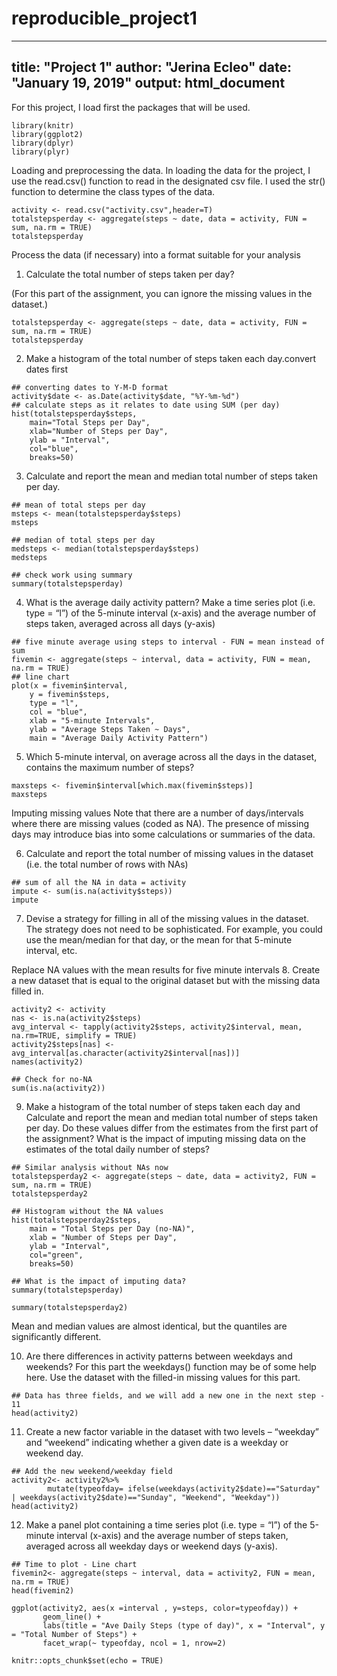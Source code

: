 # reproducible_project1

---
title: "Project 1"
author: "Jerina Ecleo"
date: "January 19, 2019"
output: html_document
---
For this project, I load first the packages that will be used.

```{r}
library(knitr)
library(ggplot2)
library(dplyr)
library(plyr)
```

Loading and preprocessing the data.
In loading the data for the project, I use the read.csv() function to read in the designated csv file. I used the str() function to determine the class types of the data.

```{r}
activity <- read.csv("activity.csv",header=T)
totalstepsperday <- aggregate(steps ~ date, data = activity, FUN = sum, na.rm = TRUE)
totalstepsperday
```

Process the data (if necessary) into a format suitable for your analysis

1. Calculate the total number of steps taken per day?

(For this part of the assignment, you can ignore the missing values in the dataset.)

```{r}
totalstepsperday <- aggregate(steps ~ date, data = activity, FUN = sum, na.rm = TRUE)
totalstepsperday
```

2. Make a histogram of the total number of steps taken each day.convert dates first

```{r}
## converting dates to Y-M-D format
activity$date <- as.Date(activity$date, "%Y-%m-%d")
## calculate steps as it relates to date using SUM (per day)
hist(totalstepsperday$steps, 
    main="Total Steps per Day", 
    xlab="Number of Steps per Day", 
    ylab = "Interval",
    col="blue",
    breaks=50)
```

3. Calculate and report the mean and median total number of steps taken per day.

```{r}
## mean of total steps per day
msteps <- mean(totalstepsperday$steps)
msteps
```


```{r}
## median of total steps per day
medsteps <- median(totalstepsperday$steps)
medsteps
```

```{r}
## check work using summary
summary(totalstepsperday)
```

4. What is the average daily activity pattern?
Make a time series plot (i.e. type = “l”) of the 5-minute interval (x-axis) and the average number of steps taken, averaged across all days (y-axis)


```{r}
## five minute average using steps to interval - FUN = mean instead of sum
fivemin <- aggregate(steps ~ interval, data = activity, FUN = mean, na.rm = TRUE)
## line chart
plot(x = fivemin$interval, 
    y = fivemin$steps, 
    type = "l", 
    col = "blue",
    xlab = "5-minute Intervals",
    ylab = "Average Steps Taken ~ Days",
    main = "Average Daily Activity Pattern")
```

5. Which 5-minute interval, on average across all the days in the dataset, contains the maximum number of steps?
```{r}
maxsteps <- fivemin$interval[which.max(fivemin$steps)]
maxsteps
```

Imputing missing values
Note that there are a number of days/intervals where there are missing values (coded as NA). The presence of missing days may introduce bias into some calculations or summaries of the data.

6. Calculate and report the total number of missing values in the dataset (i.e. the total number of rows with NAs)
```{r}
## sum of all the NA in data = activity
impute <- sum(is.na(activity$steps))
impute
```

7. Devise a strategy for filling in all of the missing values in the dataset. The strategy does not need to be sophisticated. For example, you could use the mean/median for that day, or the mean for that 5-minute interval, etc.

Replace NA values with the mean results for five minute intervals
8. Create a new dataset that is equal to the original dataset but with the missing data filled in.
```{r}
activity2 <- activity
nas <- is.na(activity2$steps)
avg_interval <- tapply(activity2$steps, activity2$interval, mean, na.rm=TRUE, simplify = TRUE)
activity2$steps[nas] <- avg_interval[as.character(activity2$interval[nas])]
names(activity2)
```

```{r}
## Check for no-NA
sum(is.na(activity2))
```

9. Make a histogram of the total number of steps taken each day and Calculate and report the mean and median total number of steps taken per day. Do these values differ from the estimates from the first part of the assignment? What is the impact of imputing missing data on the estimates of the total daily number of steps?
```{r}
## Similar analysis without NAs now
totalstepsperday2 <- aggregate(steps ~ date, data = activity2, FUN = sum, na.rm = TRUE)
totalstepsperday2
```

```{r}
## Histogram without the NA values
hist(totalstepsperday2$steps, 
    main = "Total Steps per Day (no-NA)", 
    xlab = "Number of Steps per Day", 
    ylab = "Interval",
    col="green",
    breaks=50)
```

```{r}
## What is the impact of imputing data?
summary(totalstepsperday)
```

```{r}
summary(totalstepsperday2)
```

Mean and median values are almost identical, but the quantiles are significantly different.

10. Are there differences in activity patterns between weekdays and weekends? For this part the weekdays() function may be of some help here. Use the dataset with the filled-in missing values for this part.
```{r}
## Data has three fields, and we will add a new one in the next step - 11
head(activity2)
```

11. Create a new factor variable in the dataset with two levels – “weekday” and “weekend” indicating whether a given date is a weekday or weekend day.
```{r}
## Add the new weekend/weekday field
activity2<- activity2%>%
        mutate(typeofday= ifelse(weekdays(activity2$date)=="Saturday" | weekdays(activity2$date)=="Sunday", "Weekend", "Weekday"))
head(activity2)
```

12. Make a panel plot containing a time series plot (i.e. type = “l”) of the 5-minute interval (x-axis) and the average number of steps taken, averaged across all weekday days or weekend days (y-axis).
```{r}
## Time to plot - Line chart
fivemin2<- aggregate(steps ~ interval, data = activity2, FUN = mean, na.rm = TRUE)
head(fivemin2)
```

```{r}
ggplot(activity2, aes(x =interval , y=steps, color=typeofday)) +
       geom_line() +
       labs(title = "Ave Daily Steps (type of day)", x = "Interval", y = "Total Number of Steps") +
       facet_wrap(~ typeofday, ncol = 1, nrow=2)
```

```{r setup, include=FALSE}
knitr::opts_chunk$set(echo = TRUE)
```

